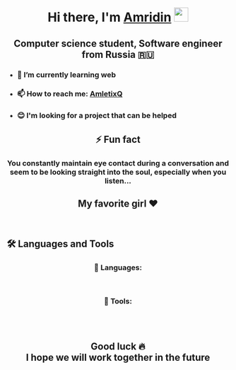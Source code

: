 <h1 align="center">Hi there, I'm <a href="https://vk.com/amletixq" target="_blank">Amridin</a> 
<img src="https://github.com/blackcater/blackcater/raw/main/images/Hi.gif" width="32" height="32"/></h1>
<h2 align="center">Computer science student, Software engineer from Russia 🇷🇺</h2>

- <h3>🌱 I’m currently learning <strong>web</strong></h3>
- <h3>📫 How to reach me: <a href="https://t.me/AmletixQ" target="_blank">AmletixQ</a></h3>
- <h3>😊 I'm looking for a project that can be helped</h3>
<div align="center">
  <h2>⚡ Fun fact</h2>
  <h3>You constantly maintain eye contact during a conversation and seem to be looking straight into the soul, especially when you listen...</h3>
  <h2>My favorite girl ❤️</h2>
</div>

<br/>

<h2>🛠️ Languages and Tools</h2>
<div align="center">
  <h3>🔧 Languages:</h3>
  <img src="https://img.shields.io/badge/javascript-%23323330.svg?style=for-the-badge&logo=javascript&logoColor=%23F7DF1E" alt="" />
  <img src="https://img.shields.io/badge/typescript-%23007ACC.svg?style=for-the-badge&logo=typescript&logoColor=white" alt="" />
  <img src="https://img.shields.io/badge/c++-%2300599C.svg?style=for-the-badge&logo=c%2B%2B&logoColor=white" alt="" />
  <img src="https://img.shields.io/badge/python-3670A0?style=for-the-badge&logo=python&logoColor=ffdd54" alt="" />
</div>

<div align="center">
  <h3>🔨 Tools:</h3>
  <img src="https://img.shields.io/badge/Visual%20Studio%20Code-0078d7.svg?style=for-the-badge&logo=visual-studio-code&logoColor=white" alt="" />
  <img src="https://img.shields.io/badge/node.js-6DA55F?style=for-the-badge&logo=node.js&logoColor=white" alt=""/>
  <img src="https://img.shields.io/badge/NPM-%23CB3837.svg?style=for-the-badge&logo=npm&logoColor=white" alt="" />
  <img src="https://img.shields.io/badge/yarn-%232C8EBB.svg?style=for-the-badge&logo=yarn&logoColor=white" alt="" />
  <img src="https://img.shields.io/badge/figma-%23F24E1E.svg?style=for-the-badge&logo=figma&logoColor=white" alt="" />
  <img src="https://img.shields.io/badge/JWT-black?style=for-the-badge&logo=JSON%20web%20tokens" alt="" />
  <img src="https://img.shields.io/badge/html5-%23E34F26.svg?style=for-the-badge&logo=html5&logoColor=white" alt="" />
  <img src="https://img.shields.io/badge/css3-%231572B6.svg?style=for-the-badge&logo=css3&logoColor=white" alt="" />
  <img src="https://img.shields.io/badge/Next-black?style=for-the-badge&logo=next.js&logoColor=white" alt="" />
  <img src="https://img.shields.io/badge/react-%2320232a.svg?style=for-the-badge&logo=react&logoColor=%2361DAFB" alt="" />
  <img src="https://img.shields.io/badge/tailwindcss-%2338B2AC.svg?style=for-the-badge&logo=tailwind-css&logoColor=white" alt="" />
  <img src="https://img.shields.io/badge/styled--components-DB7093?style=for-the-badge&logo=styled-components&logoColor=white" alt="" />
  <img src="https://img.shields.io/badge/docker-%230db7ed.svg?style=for-the-badge&logo=docker&logoColor=white" alt="" />
  <img src="https://img.shields.io/badge/postgres-%23316192.svg?style=for-the-badge&logo=postgresql&logoColor=white" alt=""/>
  <img src="https://img.shields.io/badge/vercel-%23000000.svg?style=for-the-badge&logo=vercel&logoColor=white" alt="" />
</div>

<br/>
<div align="center">
  <h2>Good luck 🔥 <br/>I hope we will work together in the future</h2>
</div>

<!--
**AmletixQ/AmletixQ** is a ✨ _special_ ✨ repository because its `README.md` (this file) appears on your GitHub profile.

Here are some ideas to get you started:

- 💬 Ask me about ...
- 😄 Pronouns: ...
- ⚡ Fun fact: ...
-->

